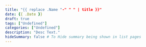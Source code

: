 ```yaml
---
title: "{{ replace .Name "-" " " | title }}"
date: {{ .Date }}
draft: true
tags: ["Undefined"]
categories: ["Undefined"]
description: "Desc Text."
hideSummary: false # To Hide summary being shown in list pages
---
```

